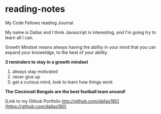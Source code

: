 # reading-notes

My Code Fellows reading Journal

My name is Dallas and I think Javascript is interesting, and I'm going try to learn all I can.

Growth Mindset means always having the ability in your mind that you can expand your knoweldge, to the best of your ability.

**3 reminders to stay in a growth mindset**

1.  always stay motivated 
2.  never give up
3.  get a curious mind, look to learn how things work

**The Cincinnati Bengals are the best football team around!**

[Link to my Github Portfolio http://github.com/dallas180](https://github.com/dallas180)
